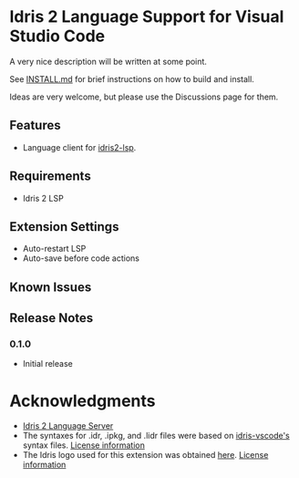 # Idris 2 Language Support for Visual Studio Code

A very nice description will be written at some point. 

See [INSTALL.md](INSTALL.md) for brief instructions on how to build and install. 

Ideas are very welcome, but please use the Discussions page for them. 

## Features

- Language client for [idris2-lsp](https://github.com/idris-community/idris2-lsp).

## Requirements

- Idris 2 LSP

## Extension Settings
- Auto-restart LSP
- Auto-save before code actions

## Known Issues

## Release Notes

### 0.1.0
- Initial release

# Acknowledgments

* [Idris 2 Language Server](https://github.com/idris-community/idris2-lsp)
* The syntaxes for .idr, .ipkg, and .lidr files were based on [idris-vscode's](https://github.com/meraymond2/idris-vscode) syntax files. [License information](https://github.com/meraymond2/idris-vscode/blob/main/LICENSE)
* The Idris logo used for this extension was obtained [here](https://github.com/idris-lang/Idris2/blob/main/icons/). [License information](https://github.com/idris-lang/Idris2/blob/main/LICENSE)
